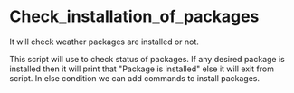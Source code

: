 # Check_installation_of_packages
It will check weather packages are installed or not.


This script will use to check status of packages. If any desired package is installed then it will print that "Package is installed" else it will exit from script.
In else condition we can add commands to install packages. 
